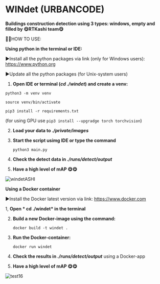 # WINdet (URBANCODE)

__Buildings construction detection using 3 types: windows, empty and filled by 😋RTKashi team😋__

👨‍💻HOW TO USE:

__Using python in the terminal or IDE:__

▶️Install all the python packages via link (only for Windows users): https://www.python.org

▶️Update all the python packages (for Unix-system users)

1. __Open IDE or terminal (*cd ./windet*) and create a venv:__

`python3 -m venv venv`

`source venv/bin/activate`

`pip3 install -r requirements.txt`

(for using GPU use `pip3 install --upgradge torch torchvision`)

2. __Load your data to *./private/images*__

3. __Start the script usimg IDE or type the command__

   `python3 main.py`

4. __Check the detect data in *./runs/detect/output*__

5. __Have a high level of mAP 😋😋__




![windetASHI](https://github.com/nemestry/WINdet/assets/132063573/93988e49-c047-476b-b60e-a1f3c227b641)



__Using a Docker container__

▶️Install the Docker latest version via link: https://www.docker.com

1, __Open * cd ./windet* in the terminal__

2. __Build a new Docker-image using the command:__

   `docker build -t windet .`

3. __Run the Docker-container:__

   `docker run windet`

4. __Check the results in *./runs/detect/output*__ using a Docker-app

5. __Have a high level of mAP 😋😋__

![test16](https://github.com/nemestry/WINdet/assets/132063573/5339944c-cc3e-4598-a5b4-5f1962a63e22)



